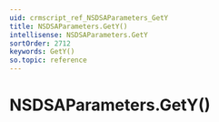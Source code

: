```yaml
---
uid: crmscript_ref_NSDSAParameters_GetY
title: NSDSAParameters.GetY()
intellisense: NSDSAParameters.GetY
sortOrder: 2712
keywords: GetY()
so.topic: reference
---
```


# NSDSAParameters.GetY()


